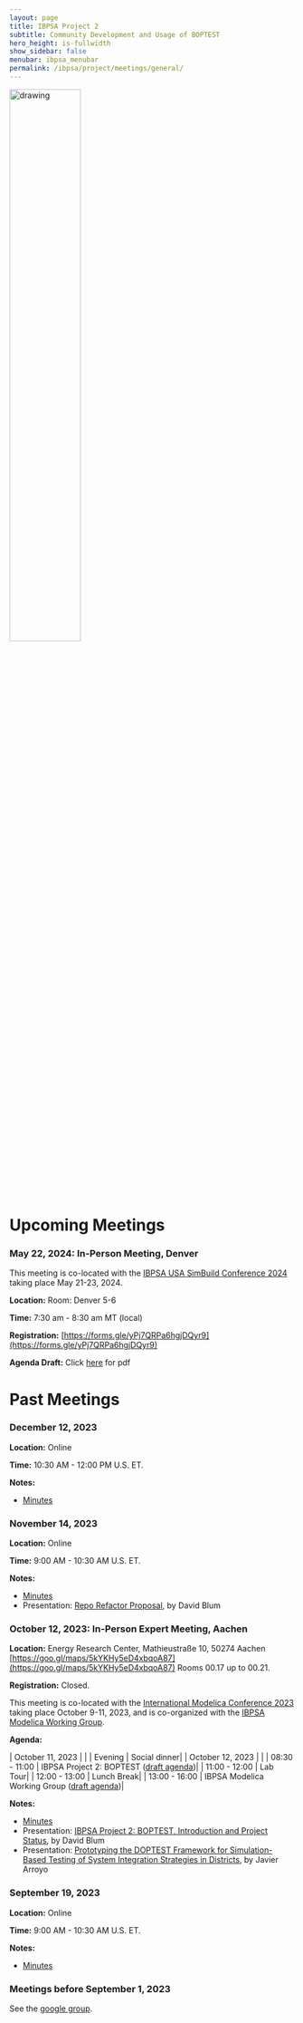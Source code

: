 ```yaml
---
layout: page
title: IBPSA Project 2
subtitle: Community Development and Usage of BOPTEST
hero_height: is-fullwidth
show_sidebar: false
menubar: ibpsa_menubar
permalink: /ibpsa/project/meetings/general/
---
```


<img src="../../../../images/project2logo.png" alt="drawing" width="50%"/>

# Upcoming Meetings

### May 22, 2024: In-Person Meeting, Denver

This meeting is co-located with the
[IBPSA USA SimBuild Conference 2024](https://www.ibpsa.us/simbuild-2024/)
taking place May 21-23, 2024.

**Location:**
Room: Denver 5-6

**Time:**
7:30 am - 8:30 am MT (local)

**Registration:** [https://forms.gle/yPj7QRPa6hgjDQyr9](https://forms.gle/yPj7QRPa6hgjDQyr9)

**Agenda Draft:** Click [here](/ibpsa_project/meetings/general/20240522_Denver/202405_Denver_Agenda.pdf) for pdf

# Past Meetings

### December 12, 2023

**Location:** Online

**Time:** 10:30 AM - 12:00 PM U.S. ET.

**Notes:**

- [Minutes](/ibpsa_project/meetings/general/20231212_Progress/20231212_IBPSA-BOPTEST_Progress_Minutes.pdf)

### November 14, 2023

**Location:** Online

**Time:** 9:00 AM - 10:30 AM U.S. ET.

**Notes:**

- [Minutes](/ibpsa_project/meetings/general/20231114_Progress/20231114_IBPSA-BOPTEST_Progress_Minutes.pdf)
- Presentation: [Repo Refactor Proposal](/ibpsa_project/meetings/general/20231114_Progress/20231114_RepositoryRefactor_Proposal.pdf), by David Blum

### October 12, 2023: In-Person Expert Meeting, Aachen

**Location:**
Energy Research Center, Mathieustraße 10, 50274 Aachen
[https://goo.gl/maps/5kYKHy5eD4xbqoA87](https://goo.gl/maps/5kYKHy5eD4xbqoA87)
Rooms 00.17 up to 00.21.

**Registration:** Closed.

This meeting is co-located with the
[International Modelica Conference 2023](https://2023.international.conference.modelica.org/)
taking place October 9-11, 2023, and is co-organized with the [IBPSA Modelica Working Group](https://github.com/ibpsa/modelica-working-group).

**Agenda:**

| October 11, 2023 | |
| Evening | Social dinner|
| October 12, 2023 | |
| 08:30 - 11:00 | IBPSA Project 2: BOPTEST ([draft agenda](/ibpsa_project/meetings/general/20231012_Aachen/20231012_Aachen_Agenda.pdf))|
| 11:00 - 12:00 | Lab Tour|
| 12:00 - 13:00 | Lunch Break|
| 13:00 - 16:00 | IBPSA Modelica Working Group ([draft agenda](https://github.com/ibpsa/modelica-working-group/wiki/2023-10-12-Expert-Meeting-Agenda))|

**Notes:**

- [Minutes](/ibpsa_project/meetings/general/20231012_Aachen/20231012_Aachen_minutes.pdf)
- Presentation: [IBPSA Project 2: BOPTEST, Introduction and Project Status](/ibpsa_project/meetings/general/20231012_Aachen/20231012_Aachen_Introduction.pdf), by David Blum
- Presentation: [Prototyping the DOPTEST Framework for Simulation-Based Testing of System Integration Strategies in Districts](/ibpsa_project/meetings/general/20231012_Aachen/Project2_Expert_Meeting_Aachen_DOPTEST.pdf), by Javier Arroyo

### September 19, 2023

**Location:** Online

**Time:** 9:00 AM - 10:30 AM U.S. ET.

**Notes:**

- [Minutes](/ibpsa_project/meetings/general/20230919_Progress/20230919_IBPSA-BOPTEST_Progress_minutes.pdf)

### Meetings before September 1, 2023

See the [google group](https://groups.google.com/g/ibpsa-boptest).
